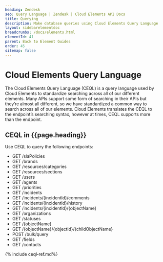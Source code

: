 ```yaml
---
heading: Zendesk
seo: Query Language | Zendesk | Cloud Elements API Docs
title: Querying
description: Make database queries using Cloud Elements Query Language.
layout: sidebarelementdoc
breadcrumbs: /docs/elements.html
elementId: 41
parent: Back to Element Guides
order: 45
sitemap: false
---
```


# Cloud Elements Query Language

The Cloud Elements Query Language (CEQL) is a query language used by Cloud Elements to standardize searching across all of our different elements. Many APIs support some form of searching in their APIs but they’re almost all different, so we have standardized a common way to search across all of our elements. Cloud Elements translates the CEQL to the endpoint’s searching syntax, however at times, CEQL supports more than the endpoint.

## CEQL in {{page.heading}}

Use CEQL to query the following endpoints:

* GET /slaPolicies
* GET /brands
* GET /resources/categories
* GET /resources/sections
* GET /users
* GET /agents
* GET /priorities
* GET /incidents
* GET /incidents/{incidentId}/comments
* GET /incidents/{incidentId}/history
* GET /incidents/{incidentId}/{objectName}
* GET /organizations
* GET /statuses
* GET /{objectName}
* GET /{objectName}/{objectId}/{childObjectName}
* POST /bulk/query
* GET /fields
* GET /contacts

{% include ceql-ref.md%}
